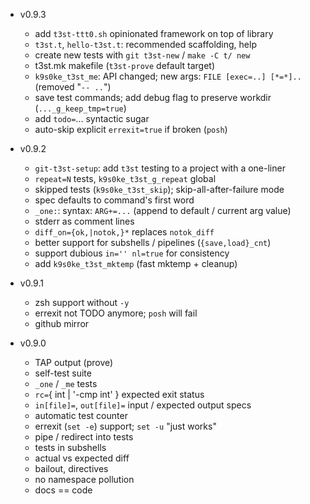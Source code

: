 * v0.9.3
  * add `t3st-ttt0.sh` opinionated framework on top of library
  * `t3st.t`, `hello-t3st.t`: recommended scaffolding, help
  * create new tests with `git t3st-new` / `make -C t/ new`
  * t3st.mk makefile (`t3st-prove` default target)
  * `k9s0ke_t3st_me`: API changed; new args: `FILE [exec=..] [*=*]..` (removed "`-- ..`")
  * save test commands; add debug flag to preserve workdir (`..._g_keep_tmp=true`)
  * add `todo=`... syntactic sugar
  * auto-skip explicit `errexit=true` if broken (`posh`)

* v0.9.2
  * `git-t3st-setup`: add `t3st` testing to a project with a one-liner
  * `repeat=N` tests, `k9s0ke_t3st_g_repeat` global
  * skipped tests (`k9s0ke_t3st_skip`); skip-all-after-failure mode
  * spec defaults to command's first word
  * `_one:`: syntax: `ARG+=...` (append to default / current arg value)
  * stderr as comment lines
  * `diff_on={ok,|notok,}*` replaces `notok_diff`
  * better support for subshells / pipelines (`{save,load}_cnt`)
  * support dubious `in='' nl=true` for consistency
  * add `k9s0ke_t3st_mktemp` (fast mktemp + cleanup)

* v0.9.1
  * zsh support without `-y`
  * errexit not TODO anymore; `posh` will fail
  * github mirror

* v0.9.0
  * TAP output (prove)
  * self-test suite
  * `_one` / `_me` tests
  * `rc=`{ int | '-cmp int' } expected exit status
  * `in[file]=`, `out[file]=` input / expected output specs
  * automatic test counter
  * errexit (`set -e`) support; `set -u` "just works"
  * pipe / redirect into tests
  * tests in subshells
  * actual vs expected diff
  * bailout, directives
  * no namespace pollution
  * docs == code
